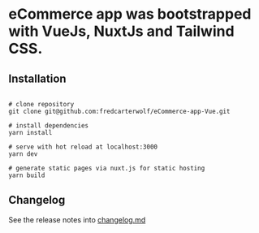 # eCommerce app was bootstrapped with VueJs, NuxtJs and Tailwind CSS.

## Installation

```

# clone repository
git clone git@github.com:fredcarterwolf/eCommerce-app-Vue.git

# install dependencies
yarn install

# serve with hot reload at localhost:3000
yarn dev

# generate static pages via nuxt.js for static hosting
yarn build
```

## Changelog

See the release notes into [changelog.md](changelog.md)
